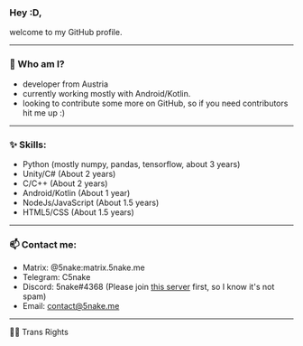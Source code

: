 ### Hey :D,

welcome to my GitHub profile.

---

### 🐍 Who am I?

- developer from Austria
- currently working mostly with Android/Kotlin.
- looking to contribute some more on GitHub, so if you need contributors hit me up :)

---

### ✨ Skills:
- Python (mostly numpy, pandas, tensorflow, about 3 years)
- Unity/C# (About 2 years)
- C/C++ (About 2 years)
- Android/Kotlin (About 1 year)
- NodeJs/JavaScript (About 1.5 years)
- HTML5/CSS (About 1.5 years)

---

### 📫 Contact me:

- Matrix: @5nake:matrix.5nake.me
- Telegram: C5nake
- Discord: 5nake#4368 (Please join [this server](https://discord.gg/qVwDrFqMwC) first, so I know it's not spam)
- Email: contact@5nake.me

---

🏳️‍⚧️ Trans Rights